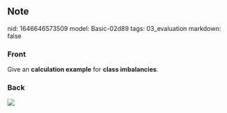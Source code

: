 ## Note
nid: 1646646573509
model: Basic-02d89
tags: 03_evaluation
markdown: false

### Front
Give an <b>calculation example</b> for <b>class imbalancies</b>.

### Back
<img src="paste-d76b15b2a25d4b9a4be404cc94c90e2824cb67eb.jpg">
